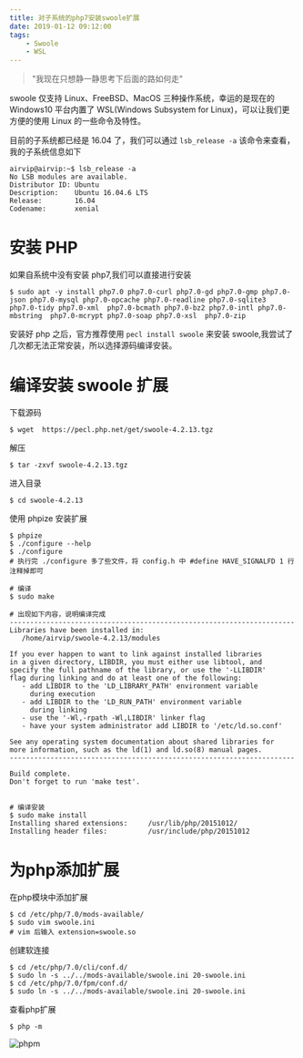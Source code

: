 ```yaml
---
title: 对子系统的php7安装swoole扩展
date: 2019-01-12 09:12:00
tags: 
    - Swoole
    - WSL
---
```


> "我现在只想静一静思考下后面的路如何走"

swoole 仅支持 Linux、FreeBSD、MacOS 三种操作系统，幸运的是现在的 Windows10 平台内置了 WSL(Windows Subsystem for Linux)，可以让我们更方便的使用 Linux 的一些命令及特性。

<!-- more  -->

目前的子系统都已经是 16.04 了，我们可以通过 `lsb_release -a` 该命令来查看，我的子系统信息如下

```
airvip@airvip:~$ lsb_release -a
No LSB modules are available.
Distributor ID: Ubuntu
Description:    Ubuntu 16.04.6 LTS
Release:        16.04
Codename:       xenial
```

# 安装 PHP


如果自系统中没有安装 php7,我们可以直接进行安装

```
$ sudo apt -y install php7.0 php7.0-curl php7.0-gd php7.0-gmp php7.0-json php7.0-mysql php7.0-opcache php7.0-readline php7.0-sqlite3 php7.0-tidy php7.0-xml  php7.0-bcmath php7.0-bz2 php7.0-intl php7.0-mbstring  php7.0-mcrypt php7.0-soap php7.0-xsl  php7.0-zip
```

安装好 php 之后，官方推荐使用 `pecl install swoole` 来安装 swoole,我尝试了几次都无法正常安装，所以选择源码编译安装。

# 编译安装 swoole 扩展

下载源码

```
$ wget  https://pecl.php.net/get/swoole-4.2.13.tgz
```

解压

```
$ tar -zxvf swoole-4.2.13.tgz
```

进入目录

```
$ cd swoole-4.2.13
```

使用 phpize 安装扩展

```
$ phpize
$ ./configure --help
$ ./configure
# 执行完 ./configure 多了些文件，将 config.h 中 #define HAVE_SIGNALFD 1 行注释掉即可

# 编译
$ sudo make  

# 出现如下内容，说明编译完成
----------------------------------------------------------------------
Libraries have been installed in:
   /home/airvip/swoole-4.2.13/modules

If you ever happen to want to link against installed libraries
in a given directory, LIBDIR, you must either use libtool, and
specify the full pathname of the library, or use the '-LLIBDIR'
flag during linking and do at least one of the following:
   - add LIBDIR to the 'LD_LIBRARY_PATH' environment variable
     during execution
   - add LIBDIR to the 'LD_RUN_PATH' environment variable
     during linking
   - use the '-Wl,-rpath -Wl,LIBDIR' linker flag
   - have your system administrator add LIBDIR to '/etc/ld.so.conf'

See any operating system documentation about shared libraries for
more information, such as the ld(1) and ld.so(8) manual pages.
----------------------------------------------------------------------

Build complete.
Don't forget to run 'make test'.


# 编译安装
$ sudo make install
Installing shared extensions:     /usr/lib/php/20151012/
Installing header files:          /usr/include/php/20151012
```

# 为php添加扩展

在php模块中添加扩展

```
$ cd /etc/php/7.0/mods-available/
$ sudo vim swoole.ini
# vim 后输入 extension=swoole.so
```

创建软连接

```
$ cd /etc/php/7.0/cli/conf.d/
$ sudo ln -s ../../mods-available/swoole.ini 20-swoole.ini
$ cd /etc/php/7.0/fpm/conf.d/
$ sudo ln -s ../../mods-available/swoole.ini 20-swoole.ini
```

查看php扩展

```
$ php -m
```

![phpm](https://s1.ax1x.com/2020/04/07/Gcp3vT.png)
